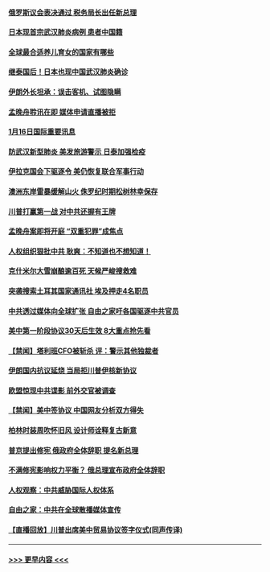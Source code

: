#### [俄罗斯议会表决通过 税务局长出任新总理](../pages/prog202/a102754288.md?t=01170155) 
#### [日本现首宗武汉肺炎病例 患者中国籍](../pages/prog202/a102754250.md?t=01170155) 
#### [全球最合适养儿育女的国家有哪些](../pages/prog202/a102754198.md?t=01170155) 
#### [继泰国后！日本也现中国武汉肺炎确诊](../pages/prog202/a102754064.md?t=01170155) 
#### [伊朗外长坦承：误击客机、试图隐瞒](../pages/prog202/a102754062.md?t=01170155) 
#### [孟晚舟聆讯在即 媒体申请直播被拒](../pages/prog202/a102754058.md?t=01170155) 
#### [1月16日国际重要讯息](../pages/prog202/a102754054.md?t=01170155) 
#### [防武汉新型肺炎 美发旅游警示 日泰加强检疫](../pages/prog202/a102753986.md?t=01170155) 
#### [伊拉克国会下驱逐令 美仍恢复联合军事行动](../pages/prog202/a102753975.md?t=01170155) 
#### [澳洲东岸雷暴缓解山火 侏罗纪时期松树林幸保存](../pages/prog202/a102753943.md?t=01170155) 
#### [川普打赢第一战 对中共还握有王牌](../pages/prog202/a102753874.md?t=01170155) 
#### [孟晚舟案即将开庭 “双重犯罪”成焦点](../pages/prog202/a102753891.md?t=01170155) 
#### [人权组织狠批中共 耿爽：不知道也不想知道！](../pages/prog202/a102753872.md?t=01170155) 
#### [克什米尔大雪崩酿逾百死 天候严峻搜救难](../pages/prog202/a102753837.md?t=01170155) 
#### [突袭搜索土耳其国家通讯社 埃及押走4名职员](../pages/prog202/a102753805.md?t=01170155) 
#### [中共透过媒体向全球扩张 自由之家吁各国驱逐中共官员](../pages/prog202/a102753798.md?t=01170155) 
#### [美中第一阶段协议30天后生效 8大重点抢先看](../pages/prog202/a102753782.md?t=01170155) 
#### [【禁闻】塔利班CFO被斩杀 评：警示其他独裁者](../pages/prog202/a102753756.md?t=01170155) 
#### [伊朗国内抗议延烧 当局拒川普伊核新协议](../pages/prog202/a102753697.md?t=01170155) 
#### [欧盟惊现中共谍影 前外交官被调查](../pages/prog202/a102753660.md?t=01170155) 
#### [【禁闻】美中签协议 中国网友分析双方得失](../pages/prog202/a102753688.md?t=01170155) 
#### [柏林时装周吹怀旧风 设计师诠释复古新意](../pages/prog202/a102753637.md?t=01170155) 
#### [普京提出修宪 俄政府全体辞职 提名新总理](../pages/prog202/a102753597.md?t=01170155) 
#### [不满修宪影响权力平衡？ 俄总理宣布政府全体辞职](../pages/prog202/a102753541.md?t=01170155) 
#### [人权观察：中共威胁国际人权体系](../pages/prog202/a102753528.md?t=01170155) 
#### [自由之家：中共在全球散播媒体宣传](../pages/prog202/a102753508.md?t=01170155) 
#### [【直播回放】川普出席美中贸易协议签字仪式(同声传译)](../pages/prog202/a102753495.md?t=01170155) 

----
#### [ >>> 更早内容 <<< ](../indexes/prog202-earlier.md)
